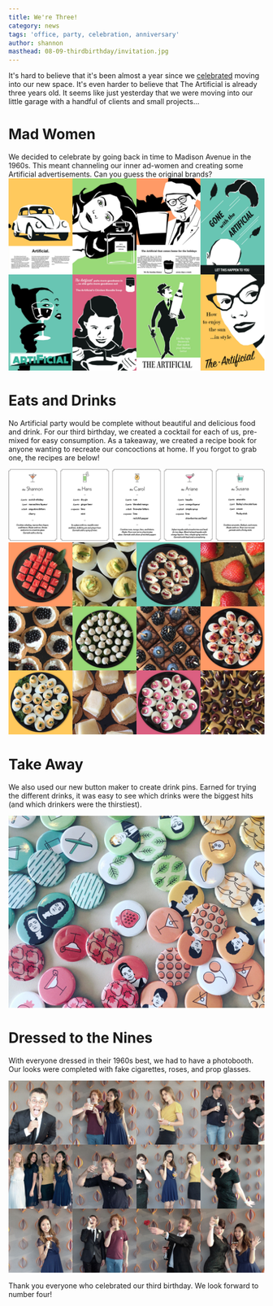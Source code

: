 ```yaml
---
title: We're Three!
category: news
tags: 'office, party, celebration, anniversary'
author: shannon
masthead: 08-09-thirdbirthday/invitation.jpg
---
```


It's hard to believe that it's been almost a year since we [celebrated](/blog/2015/09/03/openingparty.html) moving into our new space. It's even harder to believe that The Artificial is already three years old. It seems like just yesterday that we were moving into our little garage with a handful of clients and small projects...

# Mad Women

We decided to celebrate by going back in time to Madison Avenue in the 1960s. This meant channeling our inner ad-women and creating some Artificial advertisements. Can you guess the original brands? [![Ad posters](08-09-thirdbirthday/posters.jpg)](08-09-thirdbirthday/posters.jpg)

# Eats and Drinks

No Artificial party would be complete without beautiful and delicious food and drink. For our third birthday, we created a cocktail for each of us, pre-mixed for easy consumption. As a takeaway, we created a recipe book for anyone wanting to recreate our concoctions at home. If you forgot to grab one, the recipes are below!

[![Mixology](08-09-thirdbirthday/mixology.png)](08-09-thirdbirthday/mixology.png) [![Drinks](08-09-thirdbirthday/food.jpg)](08-09-thirdbirthday/food.jpg)

# Take Away

We also used our new button maker to create drink pins. Earned for trying the different drinks, it was easy to see which drinks were the biggest hits (and which drinkers were the thirstiest).

[![Drinks](08-09-thirdbirthday/buttons.jpg)](08-09-thirdbirthday/buttons.jpg)

# Dressed to the Nines

With everyone dressed in their 1960s best, we had to have a photobooth. Our looks were completed with fake cigarettes, roses, and prop glasses.

[![Photobooth](08-09-thirdbirthday/guests.jpg)](08-09-thirdbirthday/guests.jpg)

Thank you everyone who celebrated our third birthday. We look forward to number four!
